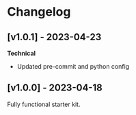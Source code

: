 # Changelog

## [v1.0.1] - 2023-04-23

**Technical**

- Updated pre-commit and python config

## [v1.0.0] - 2023-04-18

Fully functional starter kit.
